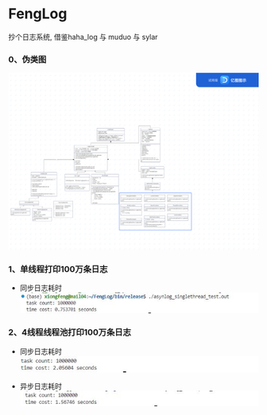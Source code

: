 # FengLog
抄个日志系统, 借鉴haha_log 与 muduo 与 sylar 

### 0、伪类图

![img](./photos/log.png)

### 1、单线程打印100万条日志

+ 同步日志耗时
![img](./photos/sync_single.jpg)

### 2、4线程线程池打印100万条日志

+ 同步日志耗时
![img](./photos/sync.jpg)

+ 异步日志耗时
![img](./photos/async.jpg)